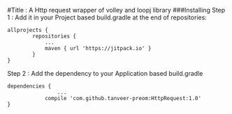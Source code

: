#Title : A Http request wrapper of volley and loopj library
###Installing
Step 1 : Add it in your Project based build.gradle at the end of repositories:
```
allprojects {
		repositories {
			...
			maven { url 'https://jitpack.io' }
		}
}
```

Step 2 : Add the dependency to your Application based build.gradle
```
dependencies {
                ...
	        compile 'com.github.tanveer-preom:HttpRequest:1.0'
}
```
  
  
